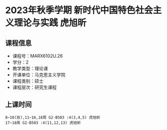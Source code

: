 # 2023年秋季学期 新时代中国特色社会主义理论与实践 虎旭昕






## 课程信息

- 课程号：MARX6102U.26
- 学分：2
- 教学类型：理论课
- 开课单位：马克思主义学院
- 课程类别：硕士
- 课程层次：研究生课程

## 上课时间

```
8~10(双),11~16,18周 G2-B503 :4(3,4,5) 虎旭昕
17~18周 G2-B503 :4(11,12,13) 虎旭昕
```

